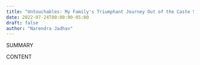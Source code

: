 ```yaml
---
title: "Untouchables: My Family's Triumphant Journey Out of the Caste System in Modern India"
date: 2022-07-24T00:00:00-05:00
draft: false
author: "Narendra Jadhav"
---
```


SUMMARY

<!--more-->

CONTENT
